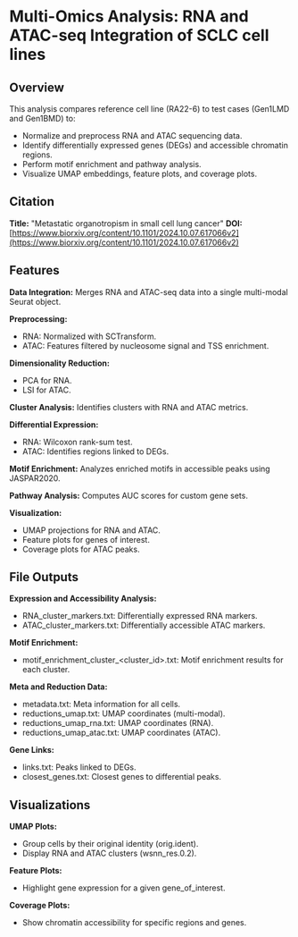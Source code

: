 # **Multi-Omics Analysis: RNA and ATAC-seq Integration of SCLC cell lines**

## **Overview**
This analysis compares reference cell line (RA22-6) to test cases (Gen1LMD and Gen1BMD) to:
  - Normalize and preprocess RNA and ATAC sequencing data.
  - Identify differentially expressed genes (DEGs) and accessible chromatin regions.
  - Perform motif enrichment and pathway analysis.
  - Visualize UMAP embeddings, feature plots, and coverage plots.

## **Citation**

**Title:** "Metastatic organotropism in small cell lung cancer"
**DOI:** [https://www.biorxiv.org/content/10.1101/2024.10.07.617066v2](https://www.biorxiv.org/content/10.1101/2024.10.07.617066v2)

## **Features**

**Data Integration:** 
Merges RNA and ATAC-seq data into a single multi-modal Seurat object.

**Preprocessing:**
  - RNA: Normalized with SCTransform.
  - ATAC: Features filtered by nucleosome signal and TSS enrichment.

**Dimensionality Reduction:**
  - PCA for RNA.
  - LSI for ATAC.

**Cluster Analysis:** Identifies clusters with RNA and ATAC metrics.

**Differential Expression:**
  - RNA: Wilcoxon rank-sum test.
  - ATAC: Identifies regions linked to DEGs.

**Motif Enrichment:** Analyzes enriched motifs in accessible peaks using JASPAR2020.

**Pathway Analysis:** Computes AUC scores for custom gene sets.

**Visualization:**
  - UMAP projections for RNA and ATAC.
  - Feature plots for genes of interest.
  - Coverage plots for ATAC peaks.

## **File Outputs**

**Expression and Accessibility Analysis:**
  - RNA_cluster_markers.txt: Differentially expressed RNA markers.
  - ATAC_cluster_markers.txt: Differentially accessible ATAC markers.

**Motif Enrichment:**
  - motif_enrichment_cluster_<cluster_id>.txt: Motif enrichment results for each cluster.

**Meta and Reduction Data:**
  - metadata.txt: Meta information for all cells.
  - reductions_umap.txt: UMAP coordinates (multi-modal).
  - reductions_umap_rna.txt: UMAP coordinates (RNA).
  - reductions_umap_atac.txt: UMAP coordinates (ATAC).

**Gene Links:**
  - links.txt: Peaks linked to DEGs.
  - closest_genes.txt: Closest genes to differential peaks.

## **Visualizations**

**UMAP Plots:**
  - Group cells by their original identity (orig.ident).
  - Display RNA and ATAC clusters (wsnn_res.0.2).

**Feature Plots:**
  - Highlight gene expression for a given gene_of_interest.

**Coverage Plots:**
  - Show chromatin accessibility for specific regions and genes.
